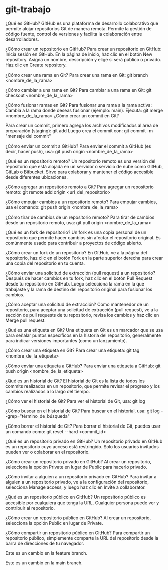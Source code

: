 # git-trabajo

¿Qué es GitHub?
GitHub es una plataforma de desarrollo colaborativo que permite alojar repositorios Git de manera remota. Permite la gestión de código fuente, control de versiones y facilita la colaboración entre desarrolladores.

¿Cómo crear un repositorio en GitHub?
Para crear un repositorio en GitHub:
Inicia sesión en GitHub.
En la página de inicio, haz clic en el botón New repository.
Asigna un nombre, descripción y elige si será público o privado.
Haz clic en Create repository.

¿Cómo crear una rama en Git?
Para crear una rama en Git:
git branch <nombre_de_la_rama>

¿Cómo cambiar a una rama en Git?
Para cambiar a una rama en Git:
git checkout <nombre_de_la_rama>

¿Cómo fusionar ramas en Git?
Para fusionar una rama a la rama activa:
Cambia a la rama donde deseas fusionar (ejemplo: main).
Ejecuta:
git merge <nombre_de_la_rama>
¿Cómo crear un commit en Git?

Para crear un commit, primero agrega los archivos modificados al área de preparación (staging):
git add <archivo>
Luego crea el commit con:
git commit -m "mensaje del commit"

¿Cómo enviar un commit a GitHub?
Para enviar el commit a GitHub (es decir, hacer push), usa:
git push origin <nombre_de_la_rama>

¿Qué es un repositorio remoto?
Un repositorio remoto es una versión del repositorio que está alojada en un servidor o servicio de nube como GitHub, GitLab o Bitbucket. Sirve para colaborar y mantener el código accesible desde diferentes ubicaciones.

¿Cómo agregar un repositorio remoto a Git?
Para agregar un repositorio remoto:
git remote add origin <url_del_repositorio>

¿Cómo empujar cambios a un repositorio remoto?
Para empujar cambios, usa el comando:
git push origin <nombre_de_la_rama>

¿Cómo tirar de cambios de un repositorio remoto?
Para tirar de cambios desde un repositorio remoto, usa:
git pull origin <nombre_de_la_rama>

¿Qué es un fork de repositorio?
Un fork es una copia personal de un repositorio que permite hacer cambios sin afectar el repositorio original. Es comúnmente usado para contribuir a proyectos de código abierto.

¿Cómo crear un fork de un repositorio?
En GitHub, ve a la página del repositorio, haz clic en el botón Fork en la parte superior derecha para crear una copia del repositorio en tu cuenta.

¿Cómo enviar una solicitud de extracción (pull request) a un repositorio?
Después de hacer cambios en tu fork, haz clic en el botón Pull Request desde tu repositorio en GitHub. Luego selecciona la rama en la que trabajaste y la rama de destino del repositorio original para fusionar los cambios.

¿Cómo aceptar una solicitud de extracción?
Como mantenedor de un repositorio, para aceptar una solicitud de extracción (pull request), ve a la sección de pull requests de tu repositorio, revisa los cambios y haz clic en Merge pull request.

¿Qué es una etiqueta en Git?
Una etiqueta en Git es un marcador que se usa para señalar puntos específicos en la historia del repositorio, generalmente para indicar versiones importantes (como un lanzamiento).

¿Cómo crear una etiqueta en Git?
Para crear una etiqueta:
git tag <nombre_de_la_etiqueta>

¿Cómo enviar una etiqueta a GitHub?
Para enviar una etiqueta a GitHub:
git push origin <nombre_de_la_etiqueta>

¿Qué es un historial de Git?
El historial de Git es la lista de todos los commits realizados en un repositorio, que permite revisar el progreso y los cambios realizados a lo largo del tiempo.

¿Cómo ver el historial de Git?
Para ver el historial de Git, usa:
git log

¿Cómo buscar en el historial de Git?
Para buscar en el historial, usa:
git log --grep="término_de_búsqueda"

¿Cómo borrar el historial de Git?
Para borrar el historial de Git, puedes usar un comando como:
git reset --hard <commit_id>

¿Qué es un repositorio privado en GitHub?
Un repositorio privado en GitHub es un repositorio cuyo acceso está restringido. Solo los usuarios invitados pueden ver o colaborar en el repositorio.

¿Cómo crear un repositorio privado en GitHub?
Al crear un repositorio, selecciona la opción Private en lugar de Public para hacerlo privado.

¿Cómo invitar a alguien a un repositorio privado en GitHub?
Para invitar a alguien a un repositorio privado, ve a la configuración del repositorio, selecciona Manage access, y luego haz clic en Invite a collaborator.

¿Qué es un repositorio público en GitHub?
Un repositorio público es accesible por cualquiera que tenga la URL. Cualquier persona puede ver y contribuir al repositorio.

¿Cómo crear un repositorio público en GitHub?
Al crear un repositorio, selecciona la opción Public en lugar de Private.

¿Cómo compartir un repositorio público en GitHub?
Para compartir un repositorio público, simplemente comparte la URL del repositorio desde la barra de direcciones de tu navegador.

Este es un cambio en la feature branch.

Este es un cambio en la main branch.


